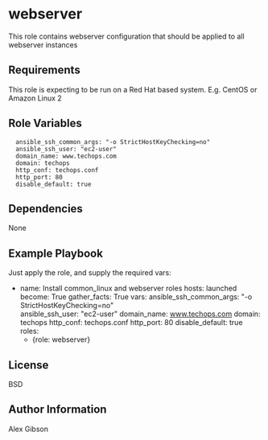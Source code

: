 webserver
===============

This role contains webserver configuration that should be applied to all webserver instances

Requirements
------------

This role is expecting to be run on a Red Hat based system.  E.g. CentOS or Amazon Linux 2

Role Variables
--------------

      ansible_ssh_common_args: "-o StrictHostKeyChecking=no"      
      ansible_ssh_user: "ec2-user"
      domain_name: www.techops.com
      domain: techops
      http_conf: techops.conf
      http_port: 80
      disable_default: true


Dependencies
------------

None

Example Playbook
----------------

Just apply the role, and supply the required vars:

  - name: Install common_linux and webserver roles
    hosts: launched
    become: True
    gather_facts: True
    vars:
      ansible_ssh_common_args: "-o StrictHostKeyChecking=no"      
      ansible_ssh_user: "ec2-user"
      domain_name: www.techops.com
      domain: techops
      http_conf: techops.conf
      http_port: 80
      disable_default: true
    roles:
      - {role: webserver}

License
-------

BSD

Author Information
------------------

Alex Gibson